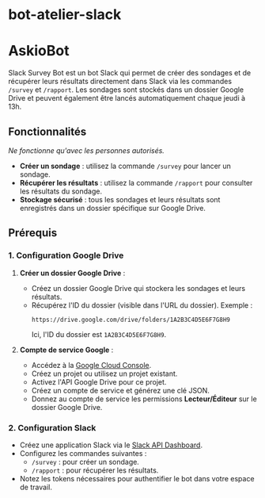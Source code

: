 # bot-atelier-slack
# AskioBot

Slack Survey Bot est un bot Slack qui permet de créer des sondages et de récupérer leurs résultats directement dans Slack via les commandes `/survey` et `/rapport`. Les sondages sont stockés dans un dossier Google Drive et peuvent également être lancés automatiquement chaque jeudi à 13h.

## Fonctionnalités
*Ne fonctionne qu'avec les personnes autorisés.*
- **Créer un sondage** : utilisez la commande `/survey` pour lancer un sondage.
- **Récupérer les résultats** : utilisez la commande `/rapport` pour consulter les résultats du sondage.
- **Stockage sécurisé** : tous les sondages et leurs résultats sont enregistrés dans un dossier spécifique sur Google Drive.

## Prérequis

### 1. Configuration Google Drive
1. **Créer un dossier Google Drive** :
   - Créez un dossier Google Drive qui stockera les sondages et leurs résultats.
   - Récupérez l'ID du dossier (visible dans l'URL du dossier). Exemple :  
     ```
     https://drive.google.com/drive/folders/1A2B3C4D5E6F7G8H9
     ```
     Ici, l'ID du dossier est `1A2B3C4D5E6F7G8H9`.

2. **Compte de service Google** :
   - Accédez à la [Google Cloud Console](https://console.cloud.google.com/).
   - Créez un projet ou utilisez un projet existant.
   - Activez l'API Google Drive pour ce projet.
   - Créez un compte de service et générez une clé JSON.
   - Donnez au compte de service les permissions **Lecteur/Éditeur** sur le dossier Google Drive.

### 2. Configuration Slack
- Créez une application Slack via le [Slack API Dashboard](https://api.slack.com/apps).
- Configurez les commandes suivantes :
  - `/survey` : pour créer un sondage.
  - `/rapport` : pour récupérer les résultats.
- Notez les tokens nécessaires pour authentifier le bot dans votre espace de travail.

